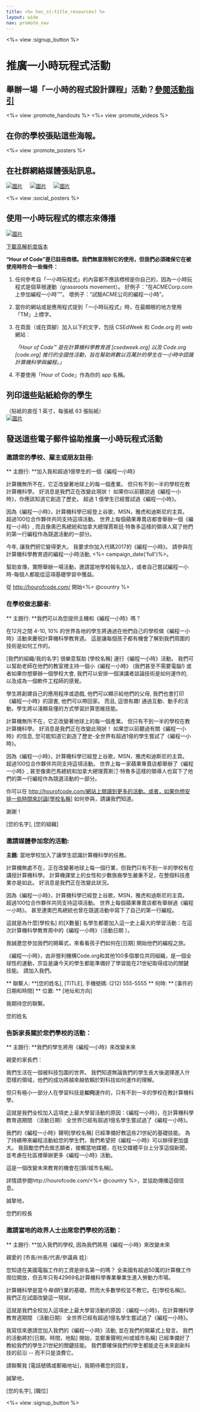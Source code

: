 ```yaml
---
title: <%= hoc_s(:title_resources) %>
layout: wide
nav: promote_nav
---
```

<%= view :signup_button %>

<link rel="stylesheet" type="text/css" href="/css/promote-page.css"></link>

# 推廣一小時玩程式活動

## 舉辦一場「一小時的程式設計課程」活動？<a href="<%= resolve_url('/how-to') %>">參閱活動指引</a>

<%= view :promote_handouts %> <%= view :promote_videos %>

<a id="posters"></a>

## 在你的學校張貼這些海報。

<%= view :promote_posters %>

<a id="social"></a>

## 在社群網絡媒體張貼訊息。

[![圖片](/images/fit-250/social-1.jpg)](/images/social-1.jpg)&nbsp;&nbsp;&nbsp;&nbsp; [![圖片](/images/fit-250/social-2.jpg)](/images/social-2.jpg)&nbsp;&nbsp;&nbsp;&nbsp; [![圖片](/images/fit-250/social-3.jpg)](/images/social-3.jpg)&nbsp;&nbsp;&nbsp;&nbsp;

<%= view :social_posters %>

<a id="logo"></a>

## 使用一小時玩程式的標志來傳播

[![圖片](<%= localized_image('/images/fit-200/hour-of-code-logo.png') %>)](<%= localized_image('/images/hour-of-code-logo.png') %>)

[下載高解析度版本](http://images.code.org/share/hour-of-code-logo.zip)

**“Hour of Code”是已註冊商標。我們無意限制它的使用，但我們必須確保它在被使用時符合一些條件：**

1. 任何參考自「一小時玩程式」的內容都不應該標榜是你自己的，因為一小時玩程式是個草根運動（grassroots movement）。 好例子：“在ACMECorp.com上參加編程一小時™”。 壞例子：“試驗ACME公司的編程一小時”。
2. 當你的網站或是應用程式提到「一小時玩程式」時，在最顯眼的地方使用「TM」上標字。
3. 在頁面（或在頁腳）加入以下的文字，包括 CSEdWeek 和 Code.org 的 web 網站︰
    
    *「Hour of Code™ 是在計算機科學教育週 [csedweek.org] 以及 Code.org [code.org] 推行的全國性活動，旨在幫助將數以百萬計的學生在一小時中認識計算機科學與編程。」*

4. 不要使用「Hour of Code」作為你的 app 名稱。

<a id="stickers"></a>

## 列印這些貼紙給你的學生

（貼紙的直徑 1 英寸，每張紙 63 張貼紙）  
[![圖片](/images/fit-250/hour-of-code-stickers.png)](/images/hour-of-code-stickers.pdf)

<a id="sample-emails"></a>

## 發送這些電子郵件協助推廣一小時玩程式活動

<a id="email"></a>

### 邀請您的學校、雇主或朋友註冊:

** 主題行: **加入我和超過1億學生的一個《編程一小時》

計算機無所不在，它正改變著地球上的每一個產業。 但只有不到一半的學校在教計算機科學。 好消息是我們正在改變此現狀！ 如果你以前聽說過《編程一小時》，你應該知道它創造了歷史。 超過 1 億學生已經嘗試過《編程一小時》。

因為《編程一小時》，計算機科學已經登上谷歌，MSN，雅虎和迪斯尼的主頁。 超過100位合作夥伴共同支持這項活動。 世界上每個蘋果專賣店都會舉辦一個《編程一小時》, 而且像奧巴馬總統和加拿大總理賈斯廷·特魯多這樣的領導人寫了他們的第一行編程作為競選活動的一部分。

今年, 讓我們把它變得更大。 我要求你加入代碼2017的《編程一小時》。 請參與在計算機科學教育週的編程一小時活動, <%= campaign_date('full')%>。

幫助宣傳，實際舉辦一場活動，邀請當地學校報名加入，或者自己嘗試編程一小時-每個人都能從這項基礎學習中獲益。

從 http://hourofcode.com/ 開始<%= @country %>

<a id="help-schools"></a>

### 在學校做志願者:

** 主題行: **我們可以為您提供主機和《編程一小時》嗎？

在12月之間 4-10, 10% 的世界各地的學生將通過在他們自己的學校做《編程一小時》活動來慶祝計算機科學教育週。 這是讓每個孩子都有機會了解到我們周圍的技術是如何工作的。

[我們的組織/我的名字] 很樂意幫助 [學校名稱] 運行《編程一小時》活動。 我們可以幫助老師在他們的教室裡主持一個小《編程一小時》 (我們甚至不需要電腦!) 或者如果你想舉辦一個學校大會, 我們可以安排一個演講者談論技術是如何運作的, 以及成為一個軟件工程師的感覺。

學生將創建自己的應用程序或遊戲, 他們可以顯示給他們的父母, 我們也會打印《編程一小時》的證書, 他們可以帶回家。 而且, 這很有趣! 通過互動、動手的活動，學生將以淺顯易懂的方式學習計算思維技能。

計算機無所不在，它正改變著地球上的每一個產業。 但只有不到一半的學校在教計算機科學。 好消息是我們正在改變此現狀！ 如果您以前聽過有關《編程一小時》的信息, 您可能知道它創造了歷史-全世界有超過1億的學生嘗試了《編程一小時》。

因為《編程一小時》，計算機科學已經登上谷歌，MSN，雅虎和迪斯尼的主頁。 超過100位合作夥伴共同支持這項活動。 世界上每一家蘋果專賣店都舉辦了《編程一小時》, 甚至像奧巴馬總統和加拿大總理賈斯汀·特魯多這樣的領導人也寫下了他們的第一行編程作為競選活動的一部分。

你可以在 http://hourofcode.com/網站上閱讀到更多的活動。或者，如果你想安排一些時間來討論[學校名稱] 如何參與，請讓我們知道。

謝謝！

[您的名字], [您的組織]

<a id="media-pitch"></a>

### 邀請媒體參加您的活動:

**主題:** 當地學校加入了讓學生認識計算機科學的任務。

計算機無處不在，正在改變著地球上每一個行業，但我們只有不到一半的學校有在講授計算機科學。 計算機課堂上的女性和少數族裔學生嚴重不足，在整個科技產業亦是如此。 好消息是我們正在改變此狀況。

因為《編程一小時》，計算機科學已經登上谷歌，MSN，雅虎和迪斯尼的主頁。 超過100位合作夥伴共同支持這項活動。 世界上每個蘋果專賣店都有舉辦過《編程一小時》。 甚至連奧巴馬總統也曾在競選活動中寫下了自己的第一行編程。

這就是為什麼[學校名] 的[X數量] 名學生都要加入這一史上最大的學習活動：在這次計算機科學教育周中的《編程一小時》（活動日期 ）。

我誠邀您參加我們的開幕式，來看看孩子們如何在[日期] 開始他們的編程之旅。

《編程一小時》，由非營利機構Code.org和其他100多個單位共同組織，是一個全球性的運動，宗旨是讓今天的學生都能準備好了學習能在21世紀取得成功的關鍵技能。 請加入我們。

** 聯繫人: **[您的姓名], [TITLE], 手機號碼: (212) 555-5555 ** 何時: ** [事件的日期和時間] ** 位置: ** [地址和方向]

我期待您的聯繫。

您的姓名

<a id="parents"></a>

### 告訴家長關於您們學校的活動：

** 主題行: **我們的學生將用《編程一小時》來改變未來

親愛的家長們：

我們生活在一個被科技包圍的世界。 我們知道無論我們的學生長大後選擇進入什麼樣的領域，他們的成功將越來越依賴於對科技如何運作的理解。

但只有極小一部分人在學習科技是**如何**運作的，只有不到一半的學校在教計算機科學。

這就是我們全校加入這項史上最大學習活動的原因：《編程一小時》，在計算機科學教育週期間 （活動日期） 全世界已經有超過1億名學生嘗試過了《編程一小時》。

我們的《編程一小時》聲明[學校名稱] 已經準備好教這些21世紀的基礎技能。 為了持續帶來編程活動給您的學生們，我們希望把《編程一小時》可以辦得更加盛大。 我鼓勵您們去做志願者，接觸當地媒體，在社交媒體平台上分享這個新聞，並考慮在社區裡舉辦更多《編程一小時》活動。

這是一個改變未來教育的機會在[鎮/城市名稱]。

詳情請參閱http://hourofcode.com/<%= @country %>，並協助傳播這個信息。

誠摯地，

您們的校長

<a id="politicians"></a>

### 邀請當地的政界人士出席您們學校的活動：

** 主題行: **加入我們的學校, 因為我們將用《編程一小時》來改變未來

親愛的 [市長/州長/代表/參議員 姓]:

您知道在美國電腦工作的工資是排名第一的嗎？ 全美國有超過50萬的計算機工作崗位開放，但去年只有42969名計算機科學專業畢業生進入勞動力市場。

計算機科學是當今*每個*行業的基礎。然而大多數學校並不教它。在[學校名稱]]，我們正在試圖改變這一現狀。

這就是我們全校加入這項史上最大學習活動的原因：《編程一小時》，在計算機科學教育週期間 （活動日期） 全世界已經有超過1億名學生嘗試過了《編程一小時》。

我寫信來邀請您加入我們的《編程一小時》活動, 並在我們的開幕式上發言。 我們的活動將於[日期，時間，地點] 開始，並鄭重聲明[州i或城市名稱] 已經準備好了教給我們的學生21世紀的關鍵技能。 我們要確保我們的學生都能走在未來創新科技的前沿 -- 而不只是浪費它。

請聯繫我 [電話號碼或郵箱地址]，我期待著您的回复。

誠摯地，

[您的名字], [職位]

<%= view :signup_button %>